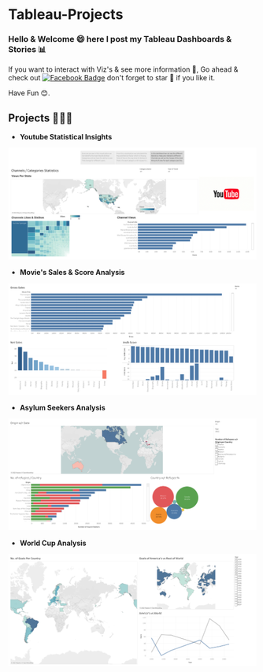 # Tableau-Projects
### Hello & Welcome 😄  here I post my Tableau Dashboards & Stories 📊
If you want to interact with Viz's & see more information 🧐, Go ahead & check out [![Facebook Badge](https://img.shields.io/badge/-MyWebsite-%231877F2.svg?&style=flat-square&logoColor=white&link=https://developer-folio-iota.vercel.app/)](https://developer-folio-iota.vercel.app/)  don't forget to star 🌟 if you like it.

Have Fun 😊.


## Projects 🧑🏻‍💻
- **Youtube Statistical Insights**
 <img src="Images/Youtube US Story.png"/>
 
- **Movie's Sales & Score Analysis**
 <img src="Images/Movie Dashboard.png"/>

- **Asylum Seekers Analysis**
 <img src="Images/Asylum Dashboard.png"/>

- **World Cup Analysis**
 <img src="Images/World Cup Dashboard.png"/>
